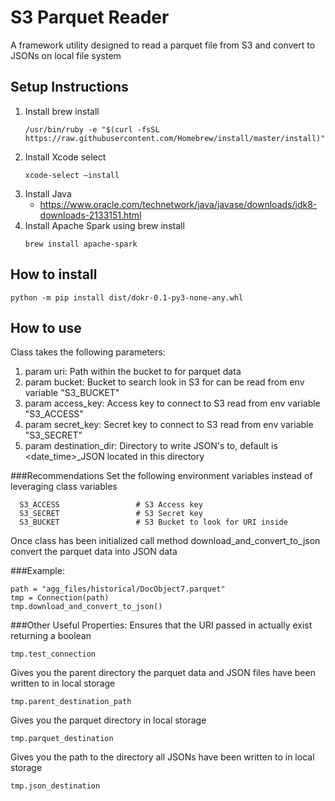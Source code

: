 # S3 Parquet Reader

A framework utility designed to read a parquet file from S3 and convert to JSONs on local file system

## Setup Instructions
 1. Install brew install 
    ```
    /usr/bin/ruby -e "$(curl -fsSL https://raw.githubusercontent.com/Homebrew/install/master/install)"
    ```
 2. Install Xcode select
    ```
    xcode-select –install
    ``` 
 3. Install Java
    - https://www.oracle.com/technetwork/java/javase/downloads/jdk8-downloads-2133151.html
 4. Install Apache Spark using brew install
    ```
    brew install apache-spark
    ```

## How to install
```
python -m pip install dist/dokr-0.1-py3-none-any.whl
```

## How to use
Class takes the following parameters:

1. param uri:  Path within the bucket to for parquet data
2. param bucket: Bucket to search look in S3 for can be read from env variable "S3_BUCKET"
3. param access_key: Access key to connect to S3 read from env variable "S3_ACCESS" 
4. param secret_key: Secret key to connect to S3 read from env variable "S3_SECRET" 
5. param destination_dir: Directory to write JSON's to, default is <date_time>_JSON located in this directory

###Recommendations
Set the following environment variables instead of leveraging class variables
```
  S3_ACCESS                 # S3 Access key
  S3_SECRET                 # S3 Secret key
  S3_BUCKET                 # S3 Bucket to look for URI inside
```


Once class has been initialized call method download_and_convert_to_json convert the parquet data into JSON data

###Example:
```
path = "agg_files/historical/DocObject7.parquet"
tmp = Connection(path)
tmp.download_and_convert_to_json()
```

###Other Useful Properties:
Ensures that the URI passed in actually exist returning a boolean
```
tmp.test_connection
```

Gives you the parent directory the parquet data and JSON files have been written to in local storage
```
tmp.parent_destination_path
```

Gives you the parquet directory in local storage
```
tmp.parquet_destination
```

Gives you the path to the directory all JSONs have been written to in local storage
```
tmp.json_destination
```

